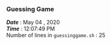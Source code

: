  ### Guessing Game 
 ***Date*** : May 04 , 2020 <br/>  ***Time*** : 12:07:49 PM  <br/> 
 Number of lines in ` guessinggame.sh ` :  25
